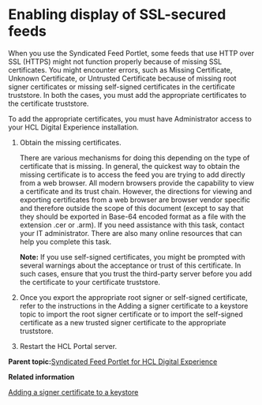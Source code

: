 # Enabling display of SSL-secured feeds

When you use the Syndicated Feed Portlet, some feeds that use HTTP over SSL \(HTTPS\) might not function properly because of missing SSL certificates. You might encounter errors, such as Missing Certificate, Unknown Certificate, or Untrusted Certificate because of missing root signer certificates or missing self-signed certificates in the certificate truststore. In both the cases, you must add the appropriate certificates to the certificate truststore.

To add the appropriate certificates, you must have Administrator access to your HCL Digital Experience installation.

1.  Obtain the missing certificates.

    There are various mechanisms for doing this depending on the type of certificate that is missing. In general, the quickest way to obtain the missing certificate is to access the feed you are trying to add directly from a web browser. All modern browsers provide the capability to view a certificate and its trust chain. However, the directions for viewing and exporting certificates from a web browser are browser vendor specific and therefore outside the scope of this document \(except to say that they should be exported in Base-64 encoded format as a file with the extension .cer or .arm\). If you need assistance with this task, contact your IT administrator. There are also many online resources that can help you complete this task.

    **Note:** If you use self-signed certificates, you might be prompted with several warnings about the acceptance or trust of this certificate. In such cases, ensure that you trust the third-party server before you add the certificate to your certificate truststore.

2.  Once you export the appropriate root signer or self-signed certificate, refer to the instructions in the Adding a signer certificate to a keystore topic to import the root signer certificate or to import the self-signed certificate as a new trusted signer certificate to the appropriate truststore.

3.  Restart the HCL Portal server.


**Parent topic:**[Syndicated Feed Portlet for HCL Digital Experience](../admin-system/ic_syndfeed_features.md)

**Related information**  


[Adding a signer certificate to a keystore](https://www.ibm.com/docs/en/SSAW57_8.5.5/com.ibm.websphere.nd.multiplatform.doc/ae/tsec_ssladdsignercert.html)

